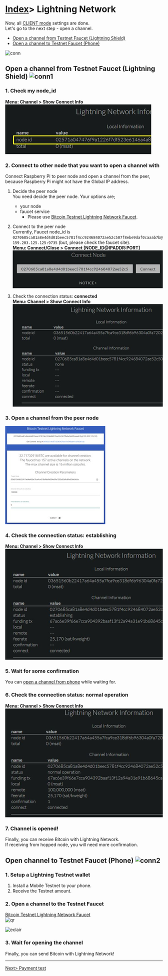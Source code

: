 # [Index](index.html)> Lightning Network

Now, all [CLIENT mode](setup_faq.md#client-mode) settings are done.  
Let's go to the next step - open a channel.

* [Open a channel from Testnet Faucet (Lightning Shield)](#open-a-channel-from-testnet-faucet-lightning-shield)
* [Open a channel to Testnet Faucet (Phone)](#open-a-channel-to-testnet-faucet-Phone)

![conn](images/setup_ln_conn.jpg)


## Open a channel from Testnet Faucet (Lightning Shield)  ![conn1](images/setup_ln_conn1.jpg)

### 1. Check my node_id

**Menu: Channel > Show Connect Info**  
![show channel](images/ln_testnet01.jpg)

### 2. Connect to other node that you want to open a channel with

   Connect Raspberry Pi to peer node and open a channel from the peer, because Raspberry Pi might not have the Global IP address.

   1. Decide the peer node  
      You need decide the peer node. Your options are;
      * your node
      * faucet service  
        * Please use [Bitcoin Testnet Lightning Network Faucet](https://faucet.lightning.community/).

   2. Connect to the peer node  
      Currently, Faucet node_id is `0270685ca81a8e4d4d01beec5781f4cc924684072ae52c507f8ebe9daf0caaab7b@159.203.125.125:9735` (but, please check the faucet site).  
      **Menu: Connect/Close > Connect [NODE_ID@IPADDR:PORT]**  
      ![connect](images/ln_testnet02.jpg)

   3. Check the connection status: **connected**  
      **Menu: Channel > Show Connect Info**  
      ![show channel](images/ln_testnet03.jpg)

### 3. Open a channel from the peer node

![testnet faucet](images/ln_testnet04.jpg)

### 4. Check the connection status: **establishing**

**Menu: Channel > Show Connect Info**  
![show channel](images/ln_testnet05.jpg)

### 5. Wait for some confirmation

You can [open a channel from phone](#open-a-channel-to-testnet-faucet-phone) while waiting for.

### 6. Check the connection status: **normal operation**  

**Menu: Channel > Show Connect Info**  
![show channel](images/ln_testnet06.jpg)

### 7. Channel is opened!

Finally, you can receive Bitcoin with Lightning Network.  
If receiving from hopped node, you will need more confirmation.  

## Open channel to Testnet Faucet (Phone)  ![conn2](images/setup_ln_conn2.jpg)

### 1. Setup a Lightning Testnet wallet

1. Install a Mobile Testnet to your phone.
2. Receive the Testnet amount.

### 2. Open a channel to the Testnet Faucet

[Bitcoin Testnet Lightning Network Faucet](https://faucet.lightning.community/)  
![qr](images/testnet_faucet.jpg)

![eclair](images/eclair_testnet_open.jpg)

### 3. Wait for opening the channel

Finally, you can send Bitcoin with Lightning Network!

----

[Next> Payment test](setup_pay.md)

